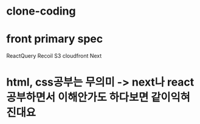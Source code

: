 # clone-coding


# front primary spec
ReactQuery Recoil S3 cloudfront Next

# html, css공부는 무의미 -> next나 react공부하면서 이해안가도 하다보면 같이익혀진대요
